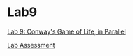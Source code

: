 Lab9
====

[Lab 9: Conway's Game of Life, in Parallel](https://www.cs.swarthmore.edu/~chaganti/cs31/s19/labs/lab09.html)

[Lab Assessment](https://forms.gle/KR1rcoG4NBzHzVA27)
